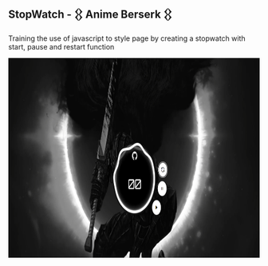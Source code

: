 
## StopWatch -  𒌐 Anime Berserk 𒌐

Training the use of javascript to style page by creating a stopwatch with start, pause and restart function

<p>

<img width="800" height="400" src="/to_readme/cronometroIMG.png">

</p>

